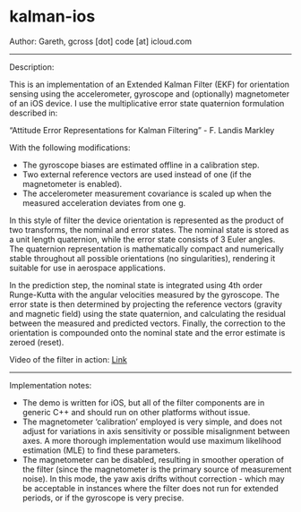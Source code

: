 kalman-ios
==========

Author: Gareth, gcross [dot] code [at] icloud.com

---

Description:

This is an implementation of an Extended Kalman Filter (EKF) for orientation sensing using the accelerometer, gyroscope and (optionally) magnetometer of an iOS device. I use the multiplicative error state quaternion formulation described in:

“Attitude Error Representations for Kalman Filtering” - F. Landis Markley

With the following modifications: 
- The gyroscope biases are estimated offline in a calibration step. 
- Two external reference vectors are used instead of one (if the magnetometer is enabled).
- The accelerometer measurement covariance is scaled up when the measured acceleration deviates from one g.

In this style of filter the device orientation is represented as the product of two transforms, the nominal and error states. The nominal state is stored as a unit length quaternion, while the error state consists of 3 Euler angles. The quaternion representation is mathematically compact and numerically stable throughout all possible orientations (no singularities), rendering it suitable for use in aerospace applications. 

In the prediction step, the nominal state is integrated using 4th order Runge-Kutta with the angular velocities measured by the gyroscope. The error state is then determined by projecting the reference vectors (gravity and magnetic field) using the state quaternion, and calculating the residual between the measured and predicted vectors. Finally, the correction to the orientation is compounded onto the nominal state and the error estimate is zeroed (reset).

Video of the filter in action: [Link](http://www.youtube.com/watch?v=ijK2ndEGBXA "YouTube Video")

---

Implementation notes:

- The demo is written for iOS, but all of the filter components are in generic C++ and should run on other platforms without issue.
- The magnetometer ‘calibration’ employed is very simple, and does not adjust for variations in axis sensitivity or possible misalignment between axes. A more thorough implementation would use maximum likelihood estimation (MLE) to find these parameters.
- The magnetometer can be disabled, resulting in smoother operation of the filter (since the magnetometer is the primary source of measurement noise). In this mode, the yaw axis drifts without correction - which may be acceptable in instances where the filter does not run for extended periods, or if the gyroscope is very precise.


